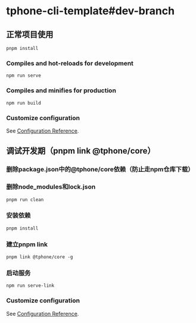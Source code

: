 # tphone-cli-template#dev-branch

## 正常项目使用
```
pnpm install
```

### Compiles and hot-reloads for development
```
npm run serve
```

### Compiles and minifies for production
```
npm run build
```

### Customize configuration
See [Configuration Reference](https://cli.vuejs.org/config/).

## 调试开发期（pnpm link @tphone/core）

### 删除package.json中的@tphone/core依赖（防止走npm仓库下载）

### 删除node_modules和lock.json
```
pnpm run clean
```

### 安装依赖
```
pnpm install
```

### 建立pnpm link
```
pnpm link @tphone/core -g
```

### 启动服务
```
npm run serve-link
```

### Customize configuration
See [Configuration Reference](https://cli.vuejs.org/config/).
